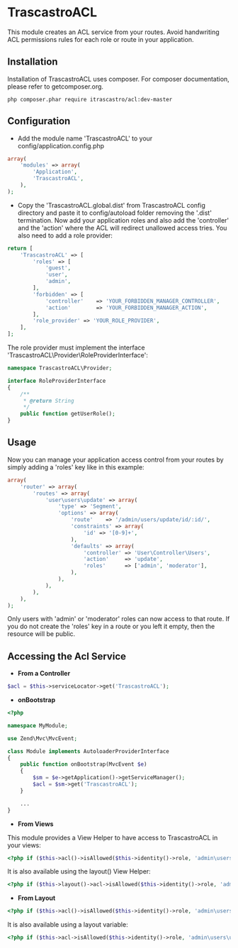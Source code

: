 TrascastroACL
=============

This module creates an ACL service from your routes. Avoid handwriting ACL permissions rules for each role or route in your application.

Installation
------------

Installation of TrascastroACL uses composer. For composer documentation, please refer to getcomposer.org.

    php composer.phar require itrascastro/acl:dev-master


Configuration
-------------

- Add the module name 'TrascastroACL' to your config/application.config.php

```php
array(
    'modules' => array(
        'Application',
        'TrascastroACL',
    ),
);
```

- Copy the 'TrascastroACL.global.dist' from TrascastroACL config directory and paste it to config/autoload folder removing the '.dist' termination. Now add your application roles and also add the 'controller' and the 'action' where the ACL will redirect unallowed access tries. You also need to add a role provider:

```php
return [
    'TrascastroACL' => [
        'roles' => [
            'guest',
            'user',
            'admin',
        ],
        'forbidden' => [
            'controller'    => 'YOUR_FORBIDDEN_MANAGER_CONTROLLER',
            'action'        => 'YOUR_FORBIDDEN_MANAGER_ACTION',
        ],
        'role_provider' => 'YOUR_ROLE_PROVIDER',
    ],
];
```

The role provider must implement the interface 'TrascastroACL\Provider\RoleProviderInterface':

```php
namespace TrascastroACL\Provider;

interface RoleProviderInterface 
{
    /**
     * @return String
     */
    public function getUserRole();
}
```

Usage
-----

Now you can manage your application access control from your routes by simply adding a 'roles' key like in this example:

```php
array(
    'router' => array(
        'routes' => array(
            'user\users\update' => array(
                'type' => 'Segment',
                'options' => array(
                    'route'    => '/admin/users/update/id/:id/',
                    'constraints' => array(
                        'id' => '[0-9]+',
                    ),
                    'defaults' => array(
                        'controller' => 'User\Controller\Users',
                        'action'     => 'update',
                        'roles'      => ['admin', 'moderator'],
                    ),
                ),
            ),
        ),
    ),
);
```

Only users with 'admin' or 'moderator' roles can now access to that route. If you do not create the 'roles' key in a route or you left it empty, then the resource will be public.

Accessing the Acl Service
-------------------------

- **From a Controller**

```php
$acl = $this->serviceLocator->get('TrascastroACL');
```

- **onBootstrap**

```php
<?php

namespace MyModule;

use Zend\Mvc\MvcEvent;

class Module implements AutoloaderProviderInterface
{
    public function onBootstrap(MvcEvent $e)
    {
        $sm = $e->getApplication()->getServiceManager();
        $acl = $sm->get('TrascastroACL');
    }

    ...
}
```

- **From Views**

This module provides a View Helper to have access to TrascastroACL in your views:

```php
<?php if ($this->acl()->isAllowed($this->identity()->role, 'admin\users\update')): ?>
```

It is also available using the layout() View Helper:

```php
<?php if ($this->layout()->acl->isAllowed($this->identity()->role, 'admin\users\update')): ?>
```

- **From Layout**

```php
<?php if ($this->acl()->isAllowed($this->identity()->role, 'admin\users\update')): ?>
```

It is also available using a layout variable:

```php
<?php if ($this->acl->isAllowed($this->identity()->role, 'admin\users\update')): ?>
```

